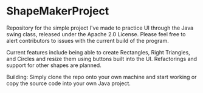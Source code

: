 # ShapeMakerProject
Repository for the simple project I've made to practice UI through the Java swing class, released under the Apache 2.0 License. Please feel free to alert contributors to issues with the current build of the program.

Current features include being able to create Rectangles, Right Triangles, and Circles and resize them using buttons built into the UI. Refactorings and support for other shapes are planned.

Building:
Simply clone the repo onto your own machine and start working or copy the source code into your own Java project.
